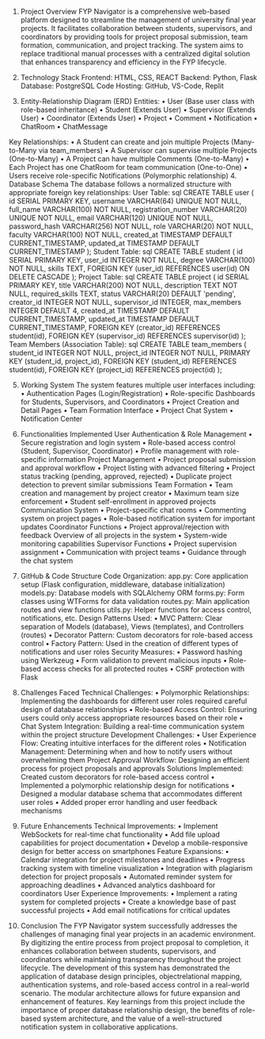 1. Project Overview
FYP Navigator is a comprehensive web-based platform designed to streamline the management of university final year projects. It facilitates collaboration between students, supervisors, and coordinators by providing tools for project proposal submission, team formation, communication, and project tracking. The system aims to replace traditional manual processes with a centralized digital solution that enhances transparency and efficiency in the FYP lifecycle.


2. Technology Stack
Frontend: HTML, CSS, REACT
Backend: Python, Flask
Database: PostgreSQL
Code Hosting: GitHub, VS-Code, Replit


3. Entity-Relationship Diagram (ERD)
Entities:
•	User (Base user class with role-based inheritance)
•	Student (Extends User)
•	Supervisor (Extends User)
•	Coordinator (Extends User)
•	Project
•	Comment
•	Notification
•	ChatRoom
•	ChatMessage

    
Key Relationships:
•	A Student can create and join multiple Projects (Many-to-Many via team_members)
•	A Supervisor can supervise multiple Projects (One-to-Many)
•	A Project can have multiple Comments (One-to-Many)
•	Each Project has one ChatRoom for team communication (One-to-One)
•	Users receive role-specific Notifications (Polymorphic relationship)
4. Database Schema
The database follows a normalized structure with appropriate foreign key relationships:
User Table:
sql
CREATE TABLE user (     id SERIAL PRIMARY KEY,     username VARCHAR(64) UNIQUE NOT NULL,     full_name VARCHAR(100) NOT NULL,     registration_number VARCHAR(20) UNIQUE NOT NULL,     email VARCHAR(120) UNIQUE NOT NULL,     password_hash VARCHAR(256) NOT NULL,     role VARCHAR(20) NOT NULL,     faculty VARCHAR(100) NOT NULL,     created_at TIMESTAMP DEFAULT CURRENT_TIMESTAMP,     updated_at TIMESTAMP DEFAULT CURRENT_TIMESTAMP );
Student Table:
sql
CREATE TABLE student (     id SERIAL PRIMARY KEY,     user_id INTEGER NOT NULL,     degree VARCHAR(100) NOT NULL,     skills TEXT,
    FOREIGN KEY (user_id) REFERENCES user(id) ON DELETE CASCADE );
Project Table:
sql
CREATE TABLE project (     id SERIAL PRIMARY KEY,     title VARCHAR(200) NOT NULL,     description TEXT NOT NULL,     required_skills TEXT,     status VARCHAR(20) DEFAULT 'pending',     creator_id INTEGER NOT NULL,     supervisor_id INTEGER,     max_members INTEGER DEFAULT 4,
    created_at TIMESTAMP DEFAULT CURRENT_TIMESTAMP,     updated_at TIMESTAMP DEFAULT CURRENT_TIMESTAMP,
    FOREIGN KEY (creator_id) REFERENCES student(id),
    FOREIGN KEY (supervisor_id) REFERENCES supervisor(id) );
Team Members (Association Table):
sql
CREATE TABLE team_members (     student_id INTEGER NOT NULL,     project_id INTEGER NOT NULL,     PRIMARY KEY (student_id, project_id),
    FOREIGN KEY (student_id) REFERENCES student(id),
    FOREIGN KEY (project_id) REFERENCES project(id) );

5. Working System
The system features multiple user interfaces including:
•	Authentication Pages (Login/Registration)
•	Role-specific Dashboards for Students, Supervisors, and Coordinators
•	Project Creation and Detail Pages
•	Team Formation Interface
•	Project Chat System
•	Notification Center

6. Functionalities Implemented
User Authentication & Role Management
•	Secure registration and login system
•	Role-based access control (Student, Supervisor, Coordinator)
•	Profile management with role-specific information
Project Management
•	Project proposal submission and approval workflow
•	Project listing with advanced filtering
•	Project status tracking (pending, approved, rejected)
•	Duplicate project detection to prevent similar submissions
Team Formation
•	Team creation and management by project creator
•	Maximum team size enforcement
•	Student self-enrollment in approved projects
Communication System
•	Project-specific chat rooms
•	Commenting system on project pages
•	Role-based notification system for important updates
Coordinator Functions
•	Project approval/rejection with feedback Overview of all projects in the system
•	System-wide monitoring capabilities
Supervisor Functions
•	Project supervision assignment
•	Communication with project teams
•	Guidance through the chat system
7. GitHub & Code Structure
Code Organization:
app.py: Core application setup (Flask configuration, middleware, database initialization) models.py: Database models with SQLAlchemy ORM forms.py: Form classes using WTForms for data validation routes.py: Main application routes and view functions utils.py: Helper functions for access control, notifications, etc.
Design Patterns Used:
•	MVC Pattern: Clear separation of Models (database), Views (templates), and Controllers (routes)
•	Decorator Pattern: Custom decorators for role-based access control
•	Factory Pattern: Used in the creation of different types of notifications and user roles
Security Measures:
•	Password hashing using Werkzeug
•	Form validation to prevent malicious inputs
•	Role-based access checks for all protected routes
•	CSRF protection with Flask   
8. Challenges Faced Technical Challenges:
•	Polymorphic Relationships: Implementing the dashboards for different user roles required careful design of database relationships
•	Role-based Access Control: Ensuring users could only access appropriate resources based on their role
•	Chat System Integration: Building a real-time communication system within the project structure
Development Challenges:
•	User Experience Flow: Creating intuitive interfaces for the different roles
•	Notification Management: Determining when and how to notify users without overwhelming them Project Approval Workflow: Designing an efficient process for project proposals and approvals
Solutions Implemented:
Created custom decorators for role-based access control
•	Implemented a polymorphic relationship design for notifications
•	Designed a modular database schema that accommodates different user roles
•	Added proper error handling and user feedback mechanisms
9. Future Enhancements
Technical Improvements:
•	Implement WebSockets for real-time chat functionality
•	Add file upload capabilities for project documentation
•	Develop a mobile-responsive design for better access on smartphones
Feature Expansions:
•	Calendar integration for project milestones and deadlines
•	Progress tracking system with timeline visualization
•	Integration with plagiarism detection for project proposals
•	Automated reminder system for approaching deadlines
•	Advanced analytics dashboard for coordinators
User Experience Improvements:
•	Implement a rating system for completed projects
•	Create a knowledge base of past successful projects
•	Add email notifications for critical updates

11. Conclusion
The FYP Navigator system successfully addresses the challenges of managing final year projects in an academic environment. By digitizing the entire process from project proposal to completion, it enhances collaboration between students, supervisors, and coordinators while maintaining transparency throughout the project lifecycle.
The development of this system has demonstrated the application of database design principles, objectrelational mapping, authentication systems, and role-based access control in a real-world scenario. The modular architecture allows for future expansion and enhancement of features.
Key learnings from this project include the importance of proper database relationship design, the benefits of role-based system architecture, and the value of a well-structured notification system in collaborative applications.
